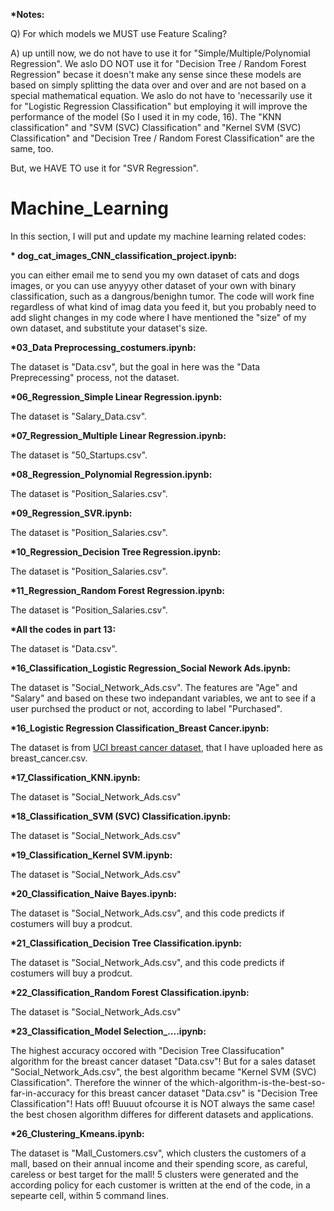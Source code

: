 <b> *Notes:</b>

Q) For which models we MUST use Feature Scaling?

A) up untill now, we do not have to use it for "Simple/Multiple/Polynomial Regression". We aslo DO NOT use it for "Decision Tree / Random Forest Regression" becase it doesn't make any sense since these models are based on simply splitting the data over and over and are not based on a special mathematical equation. We aslo do not have to 'necessarily use it for "Logistic Regression Classification" but employing it will improve the performance of the model (So I used it in my code, 16). The "KNN classification" and "SVM (SVC) Classification" and "Kernel SVM (SVC) Classification" and "Decision Tree / Random Forest Classification" are the same, too.

But, we HAVE TO use it for "SVR Regression".

# Machine_Learning
In this section, I will put and update my machine learning related codes:


<b>* dog_cat_images_CNN_classification_project.ipynb:</b>

you can either email me to send you my own dataset of cats and dogs images, or you can use anyyyy other dataset of your own with binary classification, such as a dangrous/benighn tumor. The code will work fine regardless of what kind of imag data you feed it, but you probably need to add slight changes in my code where I have mentioned the "size" of my own dataset, and substitute your dataset's size.


<b> *03_Data Preprocessing_costumers.ipynb:</b>

The dataset is "Data.csv", but the goal in here was the "Data Preprecessing" process, not the dataset.

<b> *06_Regression_Simple Linear Regression.ipynb:</b>

The dataset is "Salary_Data.csv".

<b> *07_Regression_Multiple Linear Regression.ipynb:</b>

The dataset is "50_Startups.csv".

<b> *08_Regression_Polynomial Regression.ipynb:</b>

The dataset is "Position_Salaries.csv".

<b> *09_Regression_SVR.ipynb:</b>

The dataset is "Position_Salaries.csv".

<b> *10_Regression_Decision Tree Regression.ipynb:</b>
  
  The dataset is "Position_Salaries.csv".
  
  <b> *11_Regression_Random Forest Regression.ipynb:</b>
  
  The dataset is "Position_Salaries.csv".
  
  <b> *All the codes in part 13:</b>
  
  The dataset is "Data.csv".
  
  <b> *16_Classification_Logistic Regression_Social Nework Ads.ipynb:</b>
  
  The dataset is "Social_Network_Ads.csv". The features are "Age" and "Salary" and based on these two indepandant variables, we ant to see if a user purchsed the product or not, according to label "Purchased".
  
  <b> *16_Logistic Regression Classification_Breast Cancer.ipynb:</b>
  
  The dataset is from <a href="https://archive.ics.uci.edu/ml/datasets/Breast+Cancer+Wisconsin+%28Original%29">UCI breast cancer dataset</a>, that I have uploaded here as breast_cancer.csv.
  
  <b> *17_Classification_KNN.ipynb:</b>
  
  The dataset is "Social_Network_Ads.csv"
  
  
  <b> *18_Classification_SVM (SVC) Classification.ipynb:</b>
  
  The dataset is "Social_Network_Ads.csv"
  
  <b> *19_Classification_Kernel SVM.ipynb:</b>
  
  The dataset is "Social_Network_Ads.csv"
  
  <b> *20_Classification_Naive Bayes.ipynb:</b>
  
  The dataset is "Social_Network_Ads.csv", and this code predicts if costumers will buy a prodcut.
  
  <b> *21_Classification_Decision Tree Classification.ipynb:</b>
  
  The dataset is "Social_Network_Ads.csv", and this code predicts if costumers will buy a prodcut.
  
  <b> *22_Classification_Random Forest Classification.ipynb:</b>
  
  The dataset is "Social_Network_Ads.csv"
  
  <b> *23_Classification_Model Selection_....ipynb:</b>
  
  The highest accuracy occored with "Decision Tree Classifucation" algorithm for the breast cancer dataset "Data.csv"! But for a sales dataset "Social_Network_Ads.csv", the best algorithm became "Kernel SVM (SVC) Classification". Therefore the winner of the which-algorithm-is-the-best-so-far-in-accuracy for this breast cancer dataset "Data.csv" is "Decision Tree Classification"! Hats off! Buuuut ofcourse it is NOT always the same case! the best chosen algorithm differes for different datasets and applications.


<b> *26_Clustering_Kmeans.ipynb:</b>

The dataset is "Mall_Customers.csv", which clusters the customers of a mall, based on their annual income and their spending score, as careful, careless or best target for the mall! 5 clusters were generated and the according policy for each customer is written at the end of the code, in a sepearte cell, within 5 command lines.
